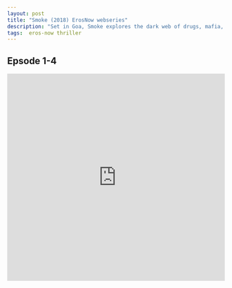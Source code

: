 ```yaml
---
layout: post
title: "Smoke (2018) ErosNow webseries"
description: "Set in Goa, Smoke explores the dark web of drugs, mafia, and power. With the cartels at war, who will survive? "
tags:  eros-now thriller
---
```



## Epsode 1-4

<div class="responsive-container">
<iframe src="https://drive.google.com/file/d/1KDHbMm7Ooj4vnpZIJGYlpRXY9RVXKHvm/preview" frameborder="0" marginwidth="0" marginheight="0" scrolling="NO" width="100%" height="480" allowfullscreen></iframe>
<div style="width: 80px; height: 80px; position: absolute; opacity: 0; right: 0px; top: 0px;"> </div></div>